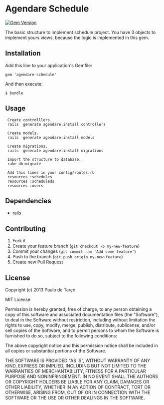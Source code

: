 # Agendare Schedule
[![Gem Version](https://badge.fury.io/rb/agendare-schedule.png)](http://badge.fury.io/rb/agendare-schedule)

The basic structure to implement schedule project. You have 3 objects to implement yours views, because the logic is implemented in this gem.

## Installation

Add this line to your application's Gemfile:

    gem 'agendare-schedule'

And then execute:

    $ bundle

## Usage
	 
	 Create controlllers.
     rails  generate agendare:install controllers
     
     Create models.
     rails  generate agendare:install models
     
     Create migrations.
     rails  generate agendare:install migrations
     
     Import the structure to database.
     rake db:migrate
     
     Add this lines in your config/routes.rb
	 resources :schedules
	 resources :scheduleds
	 resources :users 
 

## Dependencies

<ul>
<li><a href="https://rubygems.org/gems/rails">rails</a></li>
</ul>


## Contributing

1. Fork it
2. Create your feature branch (`git checkout -b my-new-feature`)
3. Commit your changes (`git commit -am 'Add some feature'`)
4. Push to the branch (`git push origin my-new-feature`)
5. Create new Pull Request

## License

Copyright (c) 2013 Paulo de Tarço

MIT License

Permission is hereby granted, free of charge, to any person obtaining
a copy of this software and associated documentation files (the
"Software"), to deal in the Software without restriction, including
without limitation the rights to use, copy, modify, merge, publish,
distribute, sublicense, and/or sell copies of the Software, and to
permit persons to whom the Software is furnished to do so, subject to
the following conditions:

The above copyright notice and this permission notice shall be
included in all copies or substantial portions of the Software.

THE SOFTWARE IS PROVIDED "AS IS", WITHOUT WARRANTY OF ANY KIND,
EXPRESS OR IMPLIED, INCLUDING BUT NOT LIMITED TO THE WARRANTIES OF
MERCHANTABILITY, FITNESS FOR A PARTICULAR PURPOSE AND
NONINFRINGEMENT. IN NO EVENT SHALL THE AUTHORS OR COPYRIGHT HOLDERS BE
LIABLE FOR ANY CLAIM, DAMAGES OR OTHER LIABILITY, WHETHER IN AN ACTION
OF CONTRACT, TORT OR OTHERWISE, ARISING FROM, OUT OF OR IN CONNECTION
WITH THE SOFTWARE OR THE USE OR OTHER DEALINGS IN THE SOFTWARE.
